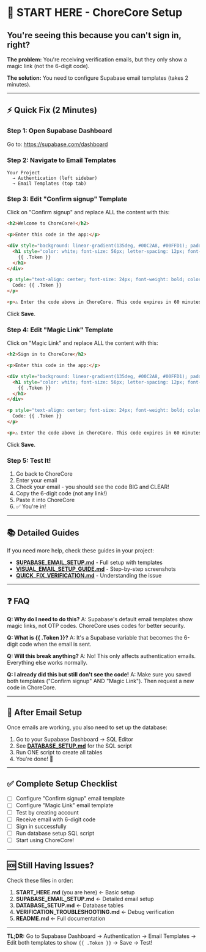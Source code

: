 # 🚀 START HERE - ChoreCore Setup

## You're seeing this because you can't sign in, right?

**The problem:** You're receiving verification emails, but they only show a magic link (not the 6-digit code).

**The solution:** You need to configure Supabase email templates (takes 2 minutes).

---

## ⚡ Quick Fix (2 Minutes)

### Step 1: Open Supabase Dashboard
Go to: https://supabase.com/dashboard

### Step 2: Navigate to Email Templates
```
Your Project 
  → Authentication (left sidebar)
  → Email Templates (top tab)
```

### Step 3: Edit "Confirm signup" Template

Click on "Confirm signup" and replace ALL the content with this:

```html
<h2>Welcome to ChoreCore!</h2>

<p>Enter this code in the app:</p>

<div style="background: linear-gradient(135deg, #00C2A8, #00FFD1); padding: 30px; border-radius: 16px; text-align: center; margin: 30px 0;">
  <h1 style="color: white; font-size: 56px; letter-spacing: 12px; font-weight: bold; margin: 0; font-family: monospace;">
    {{ .Token }}
  </h1>
</div>

<p style="text-align: center; font-size: 24px; font-weight: bold; color: #00C2A8;">
  Code: {{ .Token }}
</p>

<p>⚠️ Enter the code above in ChoreCore. This code expires in 60 minutes.</p>
```

Click **Save**.

### Step 4: Edit "Magic Link" Template

Click on "Magic Link" and replace ALL the content with this:

```html
<h2>Sign in to ChoreCore</h2>

<p>Enter this code in the app:</p>

<div style="background: linear-gradient(135deg, #00C2A8, #00FFD1); padding: 30px; border-radius: 16px; text-align: center; margin: 30px 0;">
  <h1 style="color: white; font-size: 56px; letter-spacing: 12px; font-weight: bold; margin: 0; font-family: monospace;">
    {{ .Token }}
  </h1>
</div>

<p style="text-align: center; font-size: 24px; font-weight: bold; color: #00C2A8;">
  Code: {{ .Token }}
</p>

<p>⚠️ Enter the code above in ChoreCore. This code expires in 60 minutes.</p>
```

Click **Save**.

### Step 5: Test It!

1. Go back to ChoreCore
2. Enter your email
3. Check your email - you should see the code BIG and CLEAR!
4. Copy the 6-digit code (not any link!)
5. Paste it into ChoreCore
6. ✅ You're in!

---

## 📚 Detailed Guides

If you need more help, check these guides in your project:

- **[SUPABASE_EMAIL_SETUP.md](./SUPABASE_EMAIL_SETUP.md)** - Full setup with templates
- **[VISUAL_EMAIL_SETUP_GUIDE.md](./VISUAL_EMAIL_SETUP_GUIDE.md)** - Step-by-step screenshots
- **[QUICK_FIX_VERIFICATION.md](./QUICK_FIX_VERIFICATION.md)** - Understanding the issue

---

## ❓ FAQ

**Q: Why do I need to do this?**
A: Supabase's default email templates show magic links, not OTP codes. ChoreCore uses codes for better security.

**Q: What is {{ .Token }}?**
A: It's a Supabase variable that becomes the 6-digit code when the email is sent.

**Q: Will this break anything?**
A: No! This only affects authentication emails. Everything else works normally.

**Q: I already did this but still don't see the code!**
A: Make sure you saved both templates ("Confirm signup" AND "Magic Link"). Then request a new code in ChoreCore.

---

## 🎯 After Email Setup

Once emails are working, you also need to set up the database:

1. Go to your Supabase Dashboard → SQL Editor
2. See **[DATABASE_SETUP.md](./DATABASE_SETUP.md)** for the SQL script
3. Run ONE script to create all tables
4. You're done! 🎉

---

## ✅ Complete Setup Checklist

- [ ] Configure "Confirm signup" email template
- [ ] Configure "Magic Link" email template  
- [ ] Test by creating account
- [ ] Receive email with 6-digit code
- [ ] Sign in successfully
- [ ] Run database setup SQL script
- [ ] Start using ChoreCore!

---

## 🆘 Still Having Issues?

Check these files in order:

1. **START_HERE.md** (you are here) ← Basic setup
2. **SUPABASE_EMAIL_SETUP.md** ← Detailed email setup
3. **DATABASE_SETUP.md** ← Database tables
4. **VERIFICATION_TROUBLESHOOTING.md** ← Debug verification
5. **README.md** ← Full documentation

---

**TL;DR:** Go to Supabase Dashboard → Authentication → Email Templates → Edit both templates to show `{{ .Token }}` → Save → Test!
